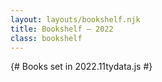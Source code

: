 ```yaml
---
layout: layouts/bookshelf.njk
title: Bookshelf — 2022
class: bookshelf
---
```


{# Books set in 2022.11tydata.js #}
